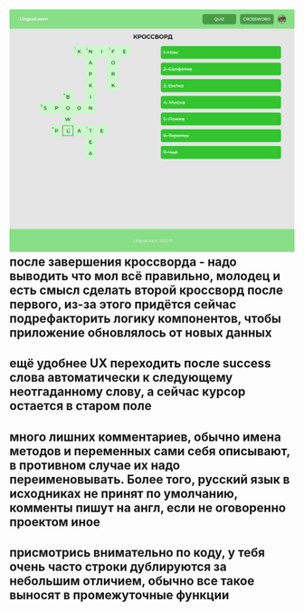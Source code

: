 ![](success.png)
после завершения кроссворда - надо выводить что мол всё правильно, молодец и 
есть смысл сделать второй кроссворд после первого, из-за этого
придётся сейчас подрефакторить логику компонентов, чтобы приложение обновлялось от новых данных
-----
ещё удобнее UX переходить после success слова
автоматически к следующему неотгаданному слову, 
а сейчас курсор остается в старом поле
-----
много лишних комментариев, обычно имена методов и переменных сами себя описывают,
в противном случае их надо переименовывать. Более того, русский язык в исходниках не принят по умолчанию,
комменты пишут на англ, если не оговоренно проектом иное
-----
присмотрись внимательно по коду, у тебя очень часто строки дублируются за небольшим
отличием, обычно все такое выносят в промежуточные функции
-----

